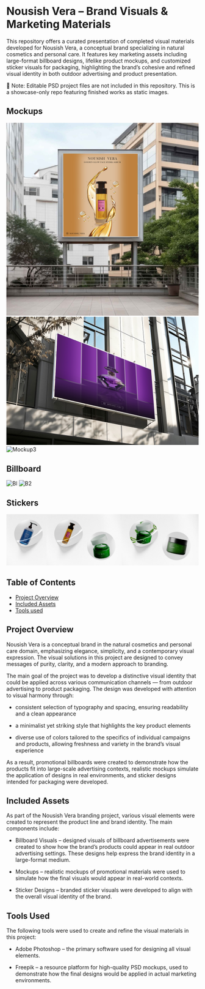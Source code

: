 # Nousish Vera – Brand Visuals & Marketing Materials

This repository offers a curated presentation of completed visual materials developed for Nousish Vera, a conceptual brand specializing in natural cosmetics and personal care. It features key marketing assets including large-format billboard designs, lifelike product mockups, and customized sticker visuals for packaging, highlighting the brand’s cohesive and refined visual identity in both outdoor advertising and product presentation.

🛑 Note: Editable PSD project files are not included in this repository. This is a showcase-only repo featuring finished works as static images.

## Mockups 
![Mockup1](https://raw.githubusercontent.com/nejrariizviic/Nousish-Vera-Brand-Visuals/main/Mockups/mockup1.png)
![Mockup2](https://raw.githubusercontent.com/nejrariizviic/Nousish-Vera-Brand-Visuals/main/Mockups/mockup3.png)
![Mockup3](https://raw.githubusercontent.com/nejrariizviic/Nousish-Vera-Brand-Visuals/main/Mockups/mockup2.png)


## Billboard
![Bl](https://raw.githubusercontent.com/nejrariizviic/Nousish-Vera-Brand-Visuals/refs/heads/main/Assets/Billboards/Billboard3.png)
![B2](https://raw.githubusercontent.com/nejrariizviic/Nousish-Vera-Brand-Visuals/refs/heads/main/Assets/Billboards/Billboard2.png)

## Stickers
![Sticker1](https://raw.githubusercontent.com/nejrariizviic/Nousish-Vera-Brand-Visuals/refs/heads/main/Mockups/stickers.png)


## Table of Contents  
- [Project Overview](#project-overview)  
- [Included Assets](#included-assets)  
- [Tools used](#tools-used)


## Project Overview

Nousish Vera is a conceptual brand in the natural cosmetics and personal care domain, emphasizing elegance, simplicity, and a contemporary visual expression. The visual solutions in this project are designed to convey messages of purity, clarity, and a modern approach to branding.

The main goal of the project was to develop a distinctive visual identity that could be applied across various communication channels — from outdoor advertising to product packaging. The design was developed with attention to visual harmony through:

- consistent selection of typography and spacing, ensuring readability and a clean appearance

- a minimalist yet striking style that highlights the key product elements

- diverse use of colors tailored to the specifics of individual campaigns and products, allowing freshness and variety in the brand’s visual experience

As a result, promotional billboards were created to demonstrate how the products fit into large-scale advertising contexts, realistic mockups simulate the application of designs in real environments, and sticker designs intended for packaging were developed.



## Included Assets

As part of the Nousish Vera branding project, various visual elements were created to represent the product line and brand identity. The main components include:

- Billboard Visuals – designed visuals of billboard advertisements were created to show how the brand’s products could appear in real outdoor advertising settings. These designs help express the brand identity in a large-format medium.

- Mockups – realistic mockups of promotional materials were used to simulate how the final visuals would appear in real-world contexts.

- Sticker Designs – branded sticker visuals were developed to align with the overall visual identity of the brand. 


## Tools Used

The following tools were used to create and refine the visual materials in this project:

- Adobe Photoshop – the primary software used for designing all visual elements.

- Freepik – a resource platform for high-quality PSD mockups, used to demonstrate how the final designs would be applied in actual marketing environments.




